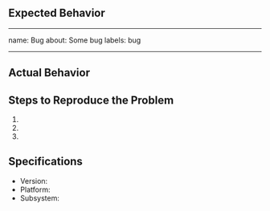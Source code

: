 ## Expected Behavior

---
name: Bug
about: Some bug
labels: bug

---
## Actual Behavior


## Steps to Reproduce the Problem

  1.
  1.
  1.

## Specifications

  - Version:
  - Platform:
  - Subsystem: